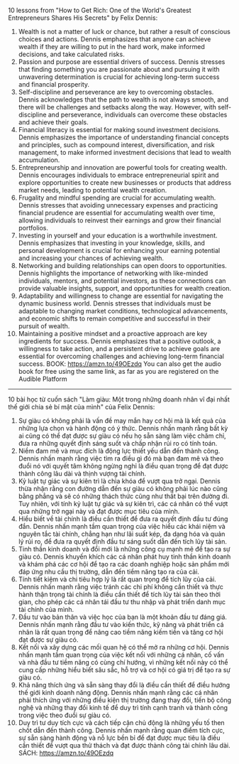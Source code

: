 10 lessons from "How to Get Rich: One of the World's Greatest Entrepreneurs Shares His Secrets" by Felix Dennis:

1. Wealth is not a matter of luck or chance, but rather a result of conscious choices and actions. Dennis emphasizes that anyone can achieve wealth if they are willing to put in the hard work, make informed decisions, and take calculated risks.
2. Passion and purpose are essential drivers of success. Dennis stresses that finding something you are passionate about and pursuing it with unwavering determination is crucial for achieving long-term success and financial prosperity.
3. Self-discipline and perseverance are key to overcoming obstacles. Dennis acknowledges that the path to wealth is not always smooth, and there will be challenges and setbacks along the way. However, with self-discipline and perseverance, individuals can overcome these obstacles and achieve their goals.
4. Financial literacy is essential for making sound investment decisions. Dennis emphasizes the importance of understanding financial concepts and principles, such as compound interest, diversification, and risk management, to make informed investment decisions that lead to wealth accumulation.
5. Entrepreneurship and innovation are powerful tools for creating wealth. Dennis encourages individuals to embrace entrepreneurial spirit and explore opportunities to create new businesses or products that address market needs, leading to potential wealth creation.
6. Frugality and mindful spending are crucial for accumulating wealth. Dennis stresses that avoiding unnecessary expenses and practicing financial prudence are essential for accumulating wealth over time, allowing individuals to reinvest their earnings and grow their financial portfolios.
7. Investing in yourself and your education is a worthwhile investment. Dennis emphasizes that investing in your knowledge, skills, and personal development is crucial for enhancing your earning potential and increasing your chances of achieving wealth.
8. Networking and building relationships can open doors to opportunities. Dennis highlights the importance of networking with like-minded individuals, mentors, and potential investors, as these connections can provide valuable insights, support, and opportunities for wealth creation.
9. Adaptability and willingness to change are essential for navigating the dynamic business world. Dennis stresses that individuals must be adaptable to changing market conditions, technological advancements, and economic shifts to remain competitive and successful in their pursuit of wealth.
10. Maintaining a positive mindset and a proactive approach are key ingredients for success. Dennis emphasizes that a positive outlook, a willingness to take action, and a persistent drive to achieve goals are essential for overcoming challenges and achieving long-term financial success.
BOOK: https://amzn.to/49OEzdq
You can also get the audio book for free using the same link, as far as you are registered on the Audible Platform


-----
10 bài học từ cuốn sách "Làm giàu: Một trong những doanh nhân vĩ đại nhất thế giới chia sẻ bí mật của mình" của Felix Dennis:
1. Sự giàu có không phải là vấn đề may mắn hay cơ hội mà là kết quả của những lựa chọn và hành động có ý thức.
Dennis nhấn mạnh rằng bất kỳ ai cũng có thể đạt được sự giàu có nếu họ sẵn sàng làm việc chăm chỉ, đưa ra những quyết định sáng suốt và chấp nhận rủi ro có tính toán.
2. Niềm đam mê và mục đích là động lực thiết yếu dẫn đến thành công.
Dennis nhấn mạnh rằng việc tìm ra điều gì đó mà bạn đam mê và theo đuổi nó với quyết tâm không ngừng nghỉ là điều quan trọng để đạt được thành công lâu dài và thịnh vượng tài chính.
3. Kỷ luật tự giác và sự kiên trì là chìa khóa để vượt qua trở ngại.
Dennis thừa nhận rằng con đường dẫn đến sự giàu có không phải lúc nào cũng bằng phẳng và sẽ có những thách thức cũng như thất bại trên đường đi.
Tuy nhiên, với tính kỷ luật tự giác và sự kiên trì, các cá nhân có thể vượt qua những trở ngại này và đạt được mục tiêu của mình.
4. Hiểu biết về tài chính là điều cần thiết để đưa ra quyết định đầu tư đúng đắn.
Dennis nhấn mạnh tầm quan trọng của việc hiểu các khái niệm và nguyên tắc tài chính, chẳng hạn như lãi suất kép, đa dạng hóa và quản lý rủi ro, để đưa ra quyết định đầu tư sáng suốt dẫn đến tích lũy tài sản.
5. Tinh thần kinh doanh và đổi mới là những công cụ mạnh mẽ để tạo ra sự giàu có.
Dennis khuyến khích các cá nhân phát huy tinh thần kinh doanh và khám phá các cơ hội để tạo ra các doanh nghiệp hoặc sản phẩm mới đáp ứng nhu cầu thị trường, dẫn đến tiềm năng tạo ra của cải.
6. Tính tiết kiệm và chi tiêu hợp lý là rất quan trọng để tích lũy của cải.
Dennis nhấn mạnh rằng việc tránh các chi phí không cần thiết và thực hành thận trọng tài chính là điều cần thiết để tích lũy tài sản theo thời gian, cho phép các cá nhân tái đầu tư thu nhập và phát triển danh mục tài chính của mình.
7. Đầu tư vào bản thân và việc học của bạn là một khoản đầu tư đáng giá.
Dennis nhấn mạnh rằng đầu tư vào kiến ​​thức, kỹ năng và phát triển cá nhân là rất quan trọng để nâng cao tiềm năng kiếm tiền và tăng cơ hội đạt được sự giàu có.
8. Kết nối và xây dựng các mối quan hệ có thể mở ra những cơ hội.
Dennis nhấn mạnh tầm quan trọng của việc kết nối với những cá nhân, cố vấn và nhà đầu tư tiềm năng có cùng chí hướng, vì những kết nối này có thể cung cấp những hiểu biết sâu sắc, hỗ trợ và cơ hội có giá trị để tạo ra sự giàu có.
9. Khả năng thích ứng và sẵn sàng thay đổi là điều cần thiết để điều hướng thế giới kinh doanh năng động.
Dennis nhấn mạnh rằng các cá nhân phải thích ứng với những điều kiện thị trường đang thay đổi, tiến bộ công nghệ và những thay đổi kinh tế để duy trì tính cạnh tranh và thành công trong việc theo đuổi sự giàu có.
10. Duy trì tư duy tích cực và cách tiếp cận chủ động là những yếu tố then chốt dẫn đến thành công.
Dennis nhấn mạnh rằng quan điểm tích cực, sự sẵn sàng hành động và nỗ lực bền bỉ để đạt được mục tiêu là điều cần thiết để vượt qua thử thách và đạt được thành công tài chính lâu dài.
SÁCH: https://amzn.to/49OEzdq